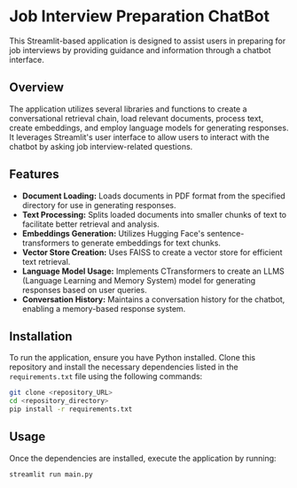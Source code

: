 # Job Interview Preparation ChatBot

This Streamlit-based application is designed to assist users in preparing for job interviews by providing guidance and information through a chatbot interface.

## Overview

The application utilizes several libraries and functions to create a conversational retrieval chain, load relevant documents, process text, create embeddings, and employ language models for generating responses. It leverages Streamlit's user interface to allow users to interact with the chatbot by asking job interview-related questions.

## Features

- **Document Loading:** Loads documents in PDF format from the specified directory for use in generating responses.
- **Text Processing:** Splits loaded documents into smaller chunks of text to facilitate better retrieval and analysis.
- **Embeddings Generation:** Utilizes Hugging Face's sentence-transformers to generate embeddings for text chunks.
- **Vector Store Creation:** Uses FAISS to create a vector store for efficient text retrieval.
- **Language Model Usage:** Implements CTransformers to create an LLMS (Language Learning and Memory System) model for generating responses based on user queries.
- **Conversation History:** Maintains a conversation history for the chatbot, enabling a memory-based response system.

## Installation

To run the application, ensure you have Python installed. Clone this repository and install the necessary dependencies listed in the `requirements.txt` file using the following commands:

```bash
git clone <repository_URL>
cd <repository_directory>
pip install -r requirements.txt
```
## Usage

Once the dependencies are installed, execute the application by running:

```bash
streamlit run main.py
